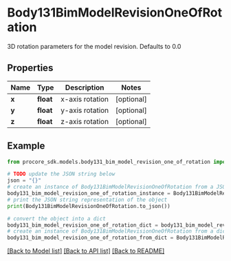 # Body131BimModelRevisionOneOfRotation

3D rotation parameters for the model revision. Defaults to 0.0

## Properties

Name | Type | Description | Notes
------------ | ------------- | ------------- | -------------
**x** | **float** | x-axis rotation | [optional] 
**y** | **float** | y-axis rotation | [optional] 
**z** | **float** | z-axis rotation | [optional] 

## Example

```python
from procore_sdk.models.body131_bim_model_revision_one_of_rotation import Body131BimModelRevisionOneOfRotation

# TODO update the JSON string below
json = "{}"
# create an instance of Body131BimModelRevisionOneOfRotation from a JSON string
body131_bim_model_revision_one_of_rotation_instance = Body131BimModelRevisionOneOfRotation.from_json(json)
# print the JSON string representation of the object
print(Body131BimModelRevisionOneOfRotation.to_json())

# convert the object into a dict
body131_bim_model_revision_one_of_rotation_dict = body131_bim_model_revision_one_of_rotation_instance.to_dict()
# create an instance of Body131BimModelRevisionOneOfRotation from a dict
body131_bim_model_revision_one_of_rotation_from_dict = Body131BimModelRevisionOneOfRotation.from_dict(body131_bim_model_revision_one_of_rotation_dict)
```
[[Back to Model list]](../README.md#documentation-for-models) [[Back to API list]](../README.md#documentation-for-api-endpoints) [[Back to README]](../README.md)


